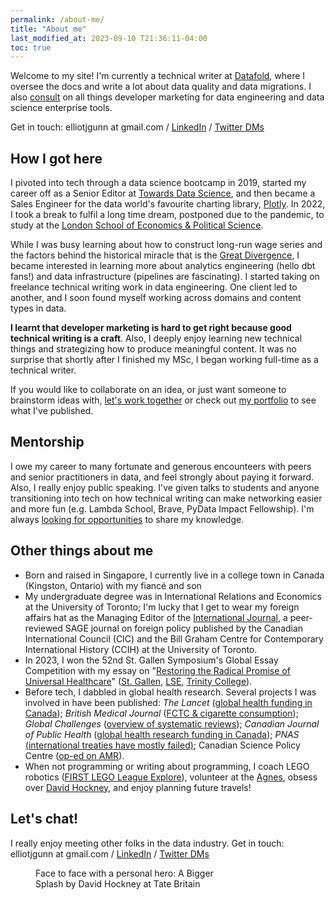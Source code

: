 ```yaml
---
permalink: /about-me/
title: "About me"
last_modified_at: 2023-09-10 T21:36:11-04:00
toc: true
---
```

Welcome to my site! I'm currently a technical writer at [Datafold](https://www.datafold.com/), where I oversee the docs and write a lot about data quality and data migrations. I also [consult](https://elliotgunn.github.io/work-with-me/) on all things developer marketing for data engineering and data science enterprise tools. 

Get in touch: elliotjgunn at gmail.com / [LinkedIn](https://www.linkedin.com/in/elliotgunn) / [Twitter DMs](https://twitter.com/elliot_j_g)

## How I got here
I pivoted into tech through a data science bootcamp in 2019, started my career off as a Senior Editor at [Towards Data Science](https://towardsdatascience.com/), and then became a Sales Engineer for the data world's favourite charting library, [Plotly](https://plotly.com/). In 2022, I took a break to fulfil a long time dream, postponed due to the pandemic, to study at the [London School of Economics & Political Science](https://www.lse.ac.uk/study-at-lse/Graduate/degree-programmes-2023/MSc-Economic-History). 

While I was busy learning about how to construct long-run wage series and the factors behind the historical miracle that is the [Great Divergence](https://en.wikipedia.org/wiki/Great_Divergence#:~:text=The%20Great%20Divergence%20or%20European,most%20powerful%20and%20wealthy%20world), I became interested in learning more about analytics engineering (hello dbt fans!) and data infrastructure (pipelines are fascinating). I started taking on freelance technical writing work in data engineering. One client led to another, and I soon found myself working across domains and content types in data. 

**I learnt that developer marketing is hard to get right because good technical writing is a craft**. Also, I deeply enjoy learning new technical things and strategizing how to produce meaningful content. It was no surprise that shortly after I finished my MSc, I began working full-time as a technical writer. 

If you would like to collaborate on an idea, or just want someone to brainstorm ideas with, [let's work together](https://elliotgunn.github.io/work-with-me/) or check out [my portfolio](https://elliotgunn.github.io/technical-writing/) to see what I've published. 

## Mentorship
I owe my career to many fortunate and generous encounteers with peers and senior practitioners in data, and feel strongly about paying it forward. Also, I really enjoy public speaking. I've given talks to students and anyone transitioning into tech on how technical writing can make networking easier and more fun (e.g. Lambda School, Brave, PyData Impact Fellowship). I'm always [looking for opportunities](https://elliotgunn.github.io/work-with-me/) to share my knowledge. 

## Other things about me
* Born and raised in Singapore, I currently live in a college town in Canada (Kingston, Ontario) with my fiancé and son
* My undergraduate degree was in International Relations and Economics at the University of Toronto; I'm lucky that I get to wear my foreign affairs hat as the Managing Editor of the [International Journal](https://journals.sagepub.com/home/IJX), a peer-reviewed SAGE journal on foreign policy published by the Canadian International Council (CIC) and the Bill Graham Centre for Contemporary International History (CCIH) at the University of Toronto. 
* In 2023, I won the 52nd St. Gallen Symposium's Global Essay Competition with my essay on "[Restoring the Radical Promise of Universal Healthcare](https://symposium.org/wp-content/uploads/2023/04/Gunn_Elliot_Top25.pdf)" ([St. Gallen](https://www.unisg.ch/en/newsroom/52nd-stgallen-symposium-elliot-gunn-wins-this-years-global-essay-competition/), [LSE](https://www.lse.ac.uk/News/Latest-news-from-LSE/2023/e-May-2023/LSE-student-wins-global-essay-competition-to-attend-Symposium-as-a-Leader-of-Tomorrow),
[Trinity College](https://www.trinity.utoronto.ca/discover/news/item/trinity-alumnus-elliot-gunn-winner-of-the-global-essay-competition/)).
* Before tech, I dabbled in global health research. Several projects I was involved in have been published: _The Lancet_ ([global health funding in Canada](https://www.thelancet.com/journals/lancet/article/PIIS0140-6736%2818%2930322-2/fulltext)); _British Medical Journal_ ([FCTC & cigarette consumption](https://www.bmj.com/content/365/bmj.l2231)); _Global Challenges_ ([overview of systematic reviews](https://onlinelibrary.wiley.com/doi/full/10.1002/gch2.201800019)); _Canadian Journal of Public Health_ ([global health research funding in Canada](https://link.springer.com/article/10.17269/s41997-019-00247-8?wt_mc=Internal.Event.1.SEM.ArticleAuthorOnlineFirst&utm_source=ArticleAuthorOnlineFirst&utm_medium=email&utm_content=AA_en_06082018&ArticleAuthorOnlineFirst_20191107)); _PNAS_ [(international treaties have mostly failed)](https://www.pnas.org/doi/10.1073/pnas.2122854119); Canadian Science Policy Centre ([op-ed on AMR](https://sciencepolicy.ca/news/combating-antimicrobial-resistance-role-international-law)).  
* When not programming or writing about programming, I coach LEGO robotics ([FIRST LEGO League Explore](https://firstroboticscanada.org/fll/explore/)), volunteer at the [Agnes](https://agnes.queensu.ca/), obsess over [David Hockney](https://www.google.com/search?q=david+hockney&oq=david+hockney&aqs=chrome.0.35i39j46i131i433i512j46i433i512l2j46i131i433i512j69i65l3.1870j0j1&sourceid=chrome&ie=UTF-8), and enjoy planning future travels!

## Let's chat!
I really enjoy meeting other folks in the data industry. Get in touch: elliotjgunn at gmail.com / [LinkedIn](https://www.linkedin.com/in/elliotgunn) / [Twitter DMs](https://twitter.com/elliot_j_g)

<figure style="width: 300px" class="align-center">
  <img src="{{ site.url }}{{ site.baseurl }}/assets/images/tate_britain_hockney.JPG" alt="">
  <figcaption>Face to face with a personal hero: A Bigger Splash by David Hockney at Tate Britain
</figcaption>
</figure> 
